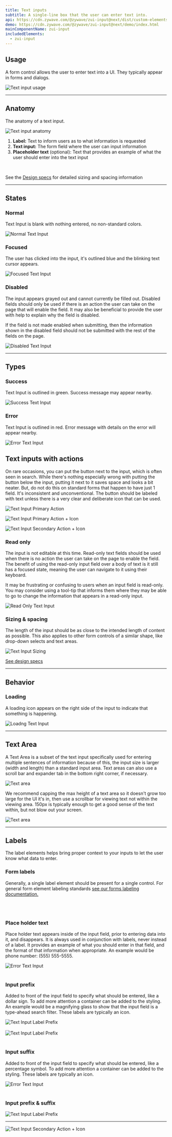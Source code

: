 ```yaml
---
title: Text inputs
subtitle: A single-line box that the user can enter text into.
api: https://cdn.zywave.com/@zywave/zui-input@next/dist/custom-elements.json
demo: https://cdn.zywave.com/@zywave/zui-input@next/demo/index.html
mainComponentName: zui-input
includedElements:
  - zui-input
---
```

## Usage

A form control allows the user to enter text into a UI. They typically appear in forms and dialogs.

![Text input usage](/images/textinput_usage.svg)

- - -

## Anatomy

The anatomy of a text input.

![Text input anatomy](/images/textinput_anatomy.svg)

1. **Label:** Text to inform users as to what information is requested
2. **Text input:** The form field where the user can input information
3. **Placeholder text** (optional): Text that provides an example of what the user should enter into the text input

<br>

See the [Design specs](https://xd.adobe.com/view/ef2f902b-219f-4e41-8bba-2bf079fc5969-ba7c/grid) for detailed sizing and spacing information

- - -

## States

### Normal

Text Input is blank with nothing entered, no non-standard colors.

![Normal Text Input](/images/components/text-input/text-input--normal.svg)
<br>

### Focused

The user has clicked into the input, it's outlined blue and the blinking text cursor appears.

![Focused Text Input](/images/components/text-input/text-input--focused.svg)
<br>

### Disabled

The input appears grayed out and cannot currently be filled out. Disabled fields should only be used if there is an action the user can take on the page that will enable the field. It may also be beneficial to provide the user with help to explain why the field is disabled.

If the field is not made enabled when submitting, then the information shown in the disabled field should not be submitted with the rest of the fields on the page.

![Disabled Text Input](/images/components/text-input/text-input--disabled.svg)
<br>

- - -

## Types

### Success

Text Input is outlined in green. Success message may appear nearby.

![Success Text Input](/images/components/text-input/text-input--success.svg)
<br>

### Error

Text Input is outlined in red. Error message with details on the error will appear nearby.

![Error Text Input](/images/components/text-input/text-input--error.svg)

## Text inputs with actions

On rare occasions, you can put the button next to the input, which is often seen in search. While there's nothing especially wrong with putting the button below the input, putting it next to it saves space and looks a bit neater. But, do not do this on standard forms that happen to have just 1 field. It's inconsistent and unconventional. The button should be labeled with text unless there is a very clear and deliberate icon that can be used.

![Text Input Primary Action](/images/components/text-input/text-input--primary-action.svg)

![Text Input Primary Action + Icon](/images/components/text-input/text-input--secondary-action.svg)

![Text Input Secondary Action + Icon](/images/components/text-input/text-input--secondary-action-icon.svg)

### Read only

The input is not editable at this time. Read-only text fields should be used when there is no action the user can take on the page to enable the field. The benefit of using the read-only input field over a body of text is it still has a focused state, meaning the user can navigate to it using their keyboard.

It may be frustrating or confusing to users when an input field is read-only. You may consider using a tool-tip that informs them where they may be able to go to change the information that appears in a read-only input.

![Read Only Text Input](/images/components/text-input/text-input--read-only.svg)

### Sizing & spacing

The length of the input should be as close to the intended length of content as possible. This also applies to other form controls of a similar shape, like drop-down selects and text areas.

![Text Input Sizing](/images/components/text-input/text-input--sizing-spacing.svg)

[See design specs](https://xd.adobe.com/spec/4fa1ccc1-86e0-4fd1-47cb-666d634ce145-3990/grid)

- - -

## Behavior

### Loading

A loading icon appears on the right side of the input to indicate that something is happening.

![Loadng Text Input](/images/components/text-input/text-input--loading.svg)

<hr>

## Text Area

A Text Area is a subset of the text input specifically used for entering multiple sentences of information because of this, the input size is larger (width and length) than a standard input area. Text areas can also use a scroll bar and expander tab in the bottom right corner, if necessary.

![Text area](/images/components/text-input/text-area.svg)

We recommend capping the max height of a text area so it doesn't grow too large for the UI it's in, then use a scrollbar for viewing text not within the viewing area. 150px is typically enough to get a good sense of the text within, but not blow out your screen.

![Text area](/images/components/text-input/text-area--withscroll.svg)



<hr>

## Labels

The label elements helps bring proper context to your inputs to let the user know what data to enter.

### Form labels

Generally, a single label element should be present for a single control. For general form element labeling standards [see our forms labeling documentation.](/design-system/patterns/forms/)

<br>
<br>

### Place holder text

Place holder text appears inside of the input field, prior to entering data into it, and disappears. It is always used in conjunction with labels, never instead of a label. It provides an example of what you should enter in that field, and the format of that information when appropriate. An example would be phone number: (555) 555-5555.

![Error Text Input](/images/components/text-input/text-input--placeholder-text.svg)
<br>
<br>

### Input prefix

Added to front of the input field to specify what should be entered, like a dollar sign. To add more attention a container can be added to the styling. An example would be a magnifying glass to show that the input field is a type-ahead search filter. These labels are typically an icon.

![Text Input Label Prefix](/images/components/text-input/text-input--label-prefix.svg)
<br>
<br>
![Text Input Label Prefix](/images/components/text-input/text-input--label-prefix-contained.svg)
<br>
<br>

### Input suffix

Added to front of the input field to specify what should be entered, like a percentage symbol. To add more attention a container can be added to the styling. These labels are typically an icon.

![Error Text Input](/images/components/text-input/text-input--label-suffix.svg)
<br>
<br>

### Input prefix & suffix

![Text Input Label Prefix](/images/components/text-input/text-input--label-prefix+suffix.svg)

<hr>



![Text Input Secondary Action + Icon](/images/components/text-input/text-input--secondary-action-icon.svg)